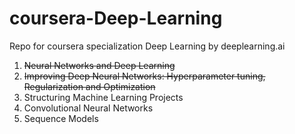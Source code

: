 # coursera-Deep-Learning
Repo for coursera specialization Deep Learning by deeplearning.ai

1. ~~Neural Networks and Deep Learning~~
2. ~~Improving Deep Neural Networks: Hyperparameter tuning, Regularization and Optimization~~
3. Structuring Machine Learning Projects
4. Convolutional Neural Networks
5. Sequence Models
